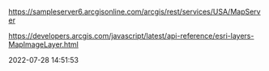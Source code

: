 https://sampleserver6.arcgisonline.com/arcgis/rest/services/USA/MapServer

https://developers.arcgis.com/javascript/latest/api-reference/esri-layers-MapImageLayer.html

2022-07-28 14:51:53
